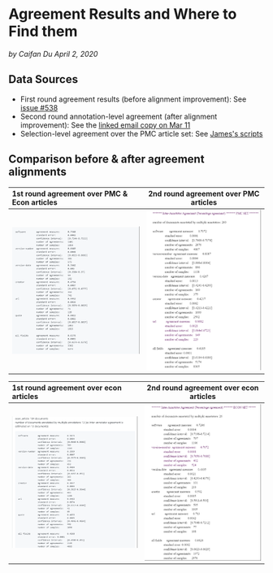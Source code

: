 # Agreement Results and Where to Find them
_by Caifan Du_
_April 2, 2020_

## Data Sources

- First round agreement results (before alignment improvement): See [issue #538](https://github.com/howisonlab/softcite-dataset/issues/538)
- Second round annotation-level agreement (after alignment improvement): See the [linked email copy on Mar 11](https://github.com/howisonlab/softcite-dataset/blob/master/docs/memo/agreement-after-alignment-improvements_2020-03-11.pdf)
- Selection-level agreement over the PMC article set: See [James's scripts](https://github.com/howisonlab/softcite-dataset/blob/master/code/locateFullQuotesInPDF.Rmd)

## Comparison before & after agreement alignments
1st round agreement over PMC & Econ articles | 2nd round agreement over PMC articles
:--------------------------------------------|:--------------------------------------------:
![](https://raw.githubusercontent.com/caifand/softcite-dataset/master/docs/memo/agreement1_all.png)|![](https://raw.githubusercontent.com/caifand/softcite-dataset/master/docs/memo/agreement2_PMC.png)

1st round agreement over econ articles | 2nd round agreement over econ articles
:--------------------------------------|:--------------------------------------:
![](https://raw.githubusercontent.com/caifand/softcite-dataset/master/docs/memo/agreement1_econ.png)|![](https://raw.githubusercontent.com/caifand/softcite-dataset/master/docs/memo/agreement2_econ.png)
